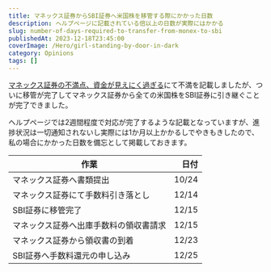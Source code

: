 ```yaml
---
title: マネックス証券からSBI証券へ米国株を移管する際にかかった日数
description: ヘルプページに記載されている倍以上の日数が実際にはかかる
slug: number-of-days-required-to-transfer-from-monex-to-sbi
publishedAt: 2023-12-18T23:45:00
coverImage: /Hero/girl-standing-by-door-in-dark
category: Opinions
tags: []
---
```


[マネックス証券の不満点、資金が見えにく過ぎる](./dissatisfaction-with-monex)にて不満を記載しましたが、ついに移管が完了してマネックス証券から全ての米国株をSBI証券に引き継ぐことが完了できました。

ヘルプページでは2週間程度で対応が完了するような記載となっていますが、進捗状況は一切通知されないし実際には1か月以上かかるしでやきもきしたので、私の場合にかかった日数を備忘として掲載しておきます。

| 作業                                   |  日付 |
| -------------------------------------- | ----: |
| マネックス証券へ書類提出               | 10/24 |
| マネックス証券にて手数料引き落とし     | 12/14 |
| SBI証券に移管完了                      | 12/15 |
| マネックス証券へ出庫手数料の領収書請求 | 12/15 |
| マネックス証券から領収書の到着         | 12/23 |
| SBI証券へ手数料還元の申し込み          | 12/25 |
